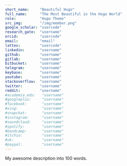 ```yaml
---
short_name:     "Beautiful Hugo"
full_name:      "The Most Beautiful in the Hugo World"
role:           "Hugo Theme"
src_img:        "/img/member.png"
google_scholar: "usercode"
research_gate:  "username"
orcid:          "usercode"
email:          "email"
lattes:         "usercode"
linkedin:       "username"
github:         "username"
gitlab:         "username"
bitbucket:      "username"
telegram:       "username"
keybase:        "username"
youtube:        "username"
stackoverflow:  "username"
twitter:        "username"
reddit:         "username"
#academia_edu:   "username"
#googleplus:     "username"
#facebook:       "username"
#xing:           "username"
#snapchat:       "username"
#instagram:      "username"
#soundcloud:     "username"
#spotify:        "username"
#bandcamp:       "username"
#itchio:         "username"
#vk:             "username"
#paypal:         "username"
---
```


My awesome description into 100 words.
